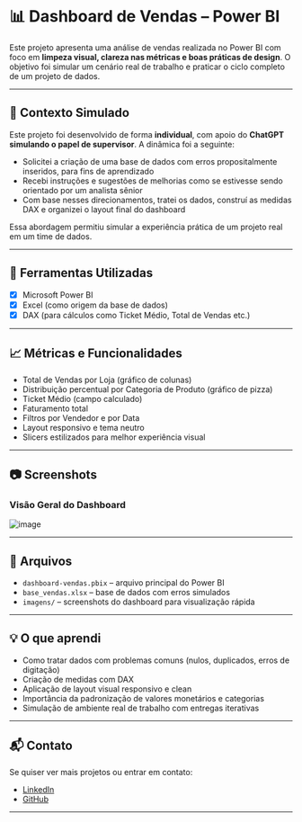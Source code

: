 # 📊 Dashboard de Vendas – Power BI

Este projeto apresenta uma análise de vendas realizada no Power BI com foco em **limpeza visual, clareza nas métricas e boas práticas de design**. O objetivo foi simular um cenário real de trabalho e praticar o ciclo completo de um projeto de dados.

---

## 🤝 Contexto Simulado

Este projeto foi desenvolvido de forma **individual**, com apoio do **ChatGPT simulando o papel de supervisor**. A dinâmica foi a seguinte:

- Solicitei a criação de uma base de dados com erros propositalmente inseridos, para fins de aprendizado
- Recebi instruções e sugestões de melhorias como se estivesse sendo orientado por um analista sênior
- Com base nesses direcionamentos, tratei os dados, construí as medidas DAX e organizei o layout final do dashboard

Essa abordagem permitiu simular a experiência prática de um projeto real em um time de dados.

---

## 🧰 Ferramentas Utilizadas

- [x] Microsoft Power BI
- [x] Excel (como origem da base de dados)
- [x] DAX (para cálculos como Ticket Médio, Total de Vendas etc.)

---

## 📈 Métricas e Funcionalidades

- Total de Vendas por Loja (gráfico de colunas)
- Distribuição percentual por Categoria de Produto (gráfico de pizza)
- Ticket Médio (campo calculado)
- Faturamento total
- Filtros por Vendedor e por Data
- Layout responsivo e tema neutro
- Slicers estilizados para melhor experiência visual

---

## 📷 Screenshots

### Visão Geral do Dashboard
![image](https://github.com/user-attachments/assets/7714704f-ff91-4d6b-b4b7-f92e91cf8fb6)


---

## 📁 Arquivos

- `dashboard-vendas.pbix` – arquivo principal do Power BI
- `base_vendas.xlsx` – base de dados com erros simulados
- `imagens/` – screenshots do dashboard para visualização rápida

---

## 💡 O que aprendi

- Como tratar dados com problemas comuns (nulos, duplicados, erros de digitação)
- Criação de medidas com DAX
- Aplicação de layout visual responsivo e clean
- Importância da padronização de valores monetários e categorias
- Simulação de ambiente real de trabalho com entregas iterativas

---

## 📬 Contato

Se quiser ver mais projetos ou entrar em contato:

- [LinkedIn](https://www.linkedin.com/in/eduardo-lemes-a4b711219)
- [GitHub](https://github.com/EduardoLmss)

---
